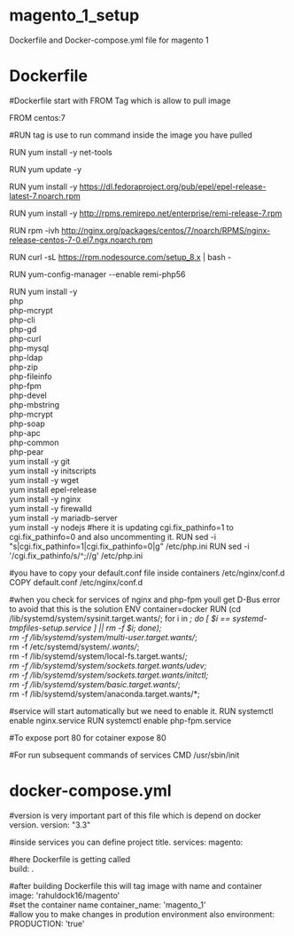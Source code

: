 # magento_1_setup
Dockerfile and Docker-compose.yml file for magento 1
# Dockerfile 

#Dockerfile start with FROM Tag which is allow to pull image

FROM centos:7

#RUN tag is use to run command inside the image you have pulled

RUN yum install -y net-tools

RUN yum update -y

RUN yum install -y  https://dl.fedoraproject.org/pub/epel/epel-release-latest-7.noarch.rpm

RUN yum install -y  http://rpms.remirepo.net/enterprise/remi-release-7.rpm

RUN rpm -ivh http://nginx.org/packages/centos/7/noarch/RPMS/nginx-release-centos-7-0.el7.ngx.noarch.rpm

RUN curl -sL https://rpm.nodesource.com/setup_8.x | bash -

RUN yum-config-manager --enable remi-php56

RUN yum install -y \
       php \
       php-mcrypt \
       php-cli \
       php-gd \
       php-curl \
       php-mysql \
       php-ldap\
       php-zip \
       php-fileinfo \
       php-fpm \
       php-devel \
       php-mbstring \
       php-mcrypt \
       php-soap \
       php-apc \
       php-common \
       php-pear \
    yum install -y git \
    yum install -y initscripts \
    yum install -y wget \
    yum install epel-release \
    yum install -y nginx \
    yum install -y firewalld \
    yum install -y mariadb-server \
    yum install -y nodejs
#here it is updating cgi.fix_pathinfo=1 to cgi.fix_pathinfo=0 and also uncommenting it.
RUN   sed -i "s|cgi.fix_pathinfo=1|cgi.fix_pathinfo=0|g" /etc/php.ini
RUN sed -i '/cgi.fix_pathinfo/s/^;//g' /etc/php.ini

#you have to copy your default.conf file inside containers /etc/nginx/conf.d
COPY  default.conf  /etc/nginx/conf.d

#when you check for services of nginx and php-fpm youll get D-Bus error to avoid that this is the solution
ENV container=docker
RUN (cd /lib/systemd/system/sysinit.target.wants/; for i in *; do [ $i == systemd-tmpfiles-setup.service ] || rm -f $i; done); \
rm -f /lib/systemd/system/multi-user.target.wants/*;\
rm -f /etc/systemd/system/*.wants/*;\
rm -f /lib/systemd/system/local-fs.target.wants/*; \
rm -f /lib/systemd/system/sockets.target.wants/*udev*; \
rm -f /lib/systemd/system/sockets.target.wants/*initctl*; \
rm -f /lib/systemd/system/basic.target.wants/*;\
rm -f /lib/systemd/system/anaconda.target.wants/*;

#service will start automatically but we need to enable it.
RUN systemctl enable nginx.service
RUN systemctl enable php-fpm.service

#To expose port 80 for cotainer
expose 80

#For  run subsequent commands of services
CMD /usr/sbin/init


# docker-compose.yml
#version is very important part of this file which is depend on docker version.
version: "3.3"

#inside services you can define project title.
services:
  magento:
  
#here Dockerfile is getting called   
build: .  

#after building Dockerfile this will tag image with name and container
image: 'rahuldock16/magento'       
#set the container name 
container_name: 'magento_1'        
#allow you to make changes in prodution environment also
 environment:
      PRODUCTION: 'true'    
      
      
      
              

